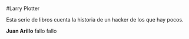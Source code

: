 #Larry Plotter

Esta serie de libros cuenta la historia de un hacker de los que hay pocos.

**Juan Arillo** fallo fallo
